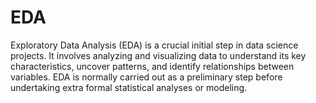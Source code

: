# EDA
Exploratory Data Analysis (EDA) is a crucial initial step in data science projects. It involves analyzing and visualizing data to understand its key characteristics, uncover patterns, and identify relationships between variables. EDA is normally carried out as a preliminary step before undertaking extra formal statistical analyses or modeling.
